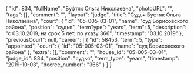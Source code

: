 {
    "id": 834,
    "fullName": "Буфтяк Ольга Николаевна",
    "photoURL": "",
    "tags": [],
    "comment": "",
    "layout": "judge",
    "title": "Судья Буфтяк Ольга Николаевна",
    "court": {
        "id": "05-005-03-01",
        "name": "суд Борисовского района",
        "position": "судья",
        "termType": "years",
        "term": 5,
        "description": "c 03.10.2019, на срок 5 лет, по указу 366",
        "timestamp": "03.10.2019"
    },
    "previousCourt": null,
    "career": [
        {
            "id": 58453,
            "term": 5,
            "type": "appointed",
            "court": {
                "id": "05-005-03-01",
                "name": "суд Борисовского района"
            },
            "extra": [],
            "comment": "",
            "house_id": "05-005-03-01",
            "judge_id": 834,
            "position": "судья",
            "term_type": "years",
            "timestamp": "2019-10-03",
            "decree_number": "366"
        }
    ]
}